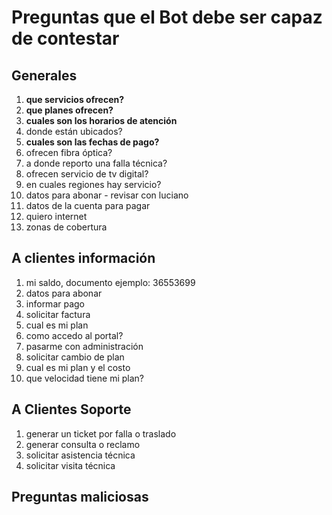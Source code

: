 # Preguntas que el Bot debe ser capaz de contestar

## Generales

1. __que servicios ofrecen?__
2. __que planes ofrecen?__
3. __cuales son los horarios de atención__
4. donde están ubicados?
5. __cuales son las fechas de pago?__
6. ofrecen fibra óptica?
7. a donde reporto una falla técnica?
8. ofrecen servicio de tv digital?
9. en cuales regiones hay servicio?
10. datos para abonar - revisar con luciano
11. datos de la cuenta para pagar
12. quiero internet
13. zonas de cobertura

## A clientes información

1. mi saldo, documento ejemplo: 36553699
2. datos para abonar
3. informar pago
4. solicitar factura
5. cual es mi plan
6. como accedo al portal?
7. pasarme con administración
8. solicitar cambio de plan
9. cual es mi plan y el costo
10. que velocidad tiene mi plan?

## A Clientes Soporte

1. generar un ticket por falla o traslado
2. generar consulta o reclamo
3. solicitar asistencia técnica
4. solicitar visita técnica

## Preguntas maliciosas
